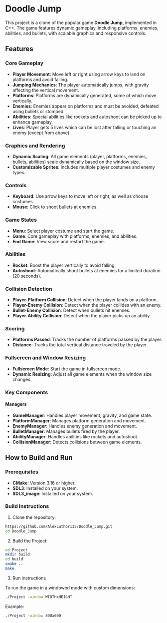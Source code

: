 # Doodle Jump

This project is a clone of the popular game **Doodle Jump**, implemented in C++. The game features dynamic gameplay, including platforms, enemies, abilities, and bullets, with scalable graphics and responsive controls.

## Features

### Core Gameplay
- **Player Movement**: Move left or right using arrow keys to land on platforms and avoid falling.
- **Jumping Mechanics**: The player automatically jumps, with gravity affecting the vertical movement.
- **Platforms**: Platforms are dynamically generated, some of which move vertically.
- **Enemies**: Enemies appear on platforms and must be avoided, defeated using bullets or stomped.
- **Abilities**: Special abilities like rockets and autoshoot can be picked up to enhance gameplay.
- **Lives**: Player gets 5 lives which can be lost after falling or touching an enemy (except from above).

### Graphics and Rendering
- **Dynamic Scaling**: All game elements (player, platforms, enemies, bullets, abilities) scale dynamically based on the window size.
- **Customizable Sprites**: Includes multiple player costumes and enemy types.

### Controls
- **Keyboard**: Use arrow keys to move left or right, as well as choose costumes
- **Mouse**: Click to shoot bullets at enemies.

### Game States
- **Menu**: Select player costume and start the game.
- **Game**: Core gameplay with platforms, enemies, and abilities.
- **End Game**: View score and restart the game.

### Abilities
- **Rocket**: Boost the player vertically to avoid falling.
- **Autoshoot**: Automatically shoot bullets at enemies for a limited duration (20 seconds).

### Collision Detection
- **Player-Platform Collision**: Detect when the player lands on a platform.
- **Player-Enemy Collision**: Detect when the player collides with an enemy.
- **Bullet-Enemy Collision**: Detect when bullets hit enemies.
- **Player-Ability Collision**: Detect when the player picks up an ability.

### Scoring
- **Platforms Passed**: Tracks the number of platforms passed by the player.
- **Distance**: Tracks the total vertical distance traveled by the player.

### Fullscreen and Window Resizing
- **Fullscreen Mode**: Start the game in fullscreen mode.
- **Dynamic Resizing**: Adjust all game elements when the window size changes.

### Key Components

#### Managers
- **GameManager**: Handles player movement, gravity, and game state.
- **PlatformManager**: Manages platform generation and movement.
- **EnemyManager**: Handles enemy generation and movement.
- **BulletManager**: Manages bullets fired by the player.
- **AbilityManager**: Handles abilities like rockets and autoshoot.
- **CollisionManager**: Detects collisions between game elements.

## How to Build and Run

### Prerequisites
- **CMake**: Version 3.16 or higher.
- **SDL3**: Installed on your system.
- **SDL3_image**: Installed on your system.

### Build Instructions
1. Clone the repository:
  ```bash
  https://github.com/AlexLuthor135/Doodle_Jump.git
  cd Doodle_Jump
  ```

2. Build the Project:
  ```bash
  cd Project
  mkdir build
  cd build
  cmake ..
  make
  ```
3. Run instructions

To run the game in a windowed mode with custom dimensions:
```bash
./Project -window WIDTHxHEIGHT
```
Example:
```bash
./Project -window 800x600
```

